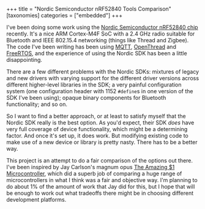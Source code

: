 +++
title = "Nordic Semiconductor nRF52840 Tools Comparison"
[taxonomies]
categories = ["embedded"]
+++

I've been doing some work using the [Nordic Semiconductor nRF52840
chip][nrf52840] recently. It's a nice ARM Cortex-M4F SoC with a 2.4
GHz radio suitable for Bluetooth and IEEE 802.15.4 networking (things
like Thread and Zigbee). The code I've been writing has been using
[MQTT][mqtt], [OpenThread][ot] and [FreeRTOS][freertos], and the
experience of using the Nordic SDK has been a little disappointing.

There are a few different problems with the Nordic SDKs: mixtures of
legacy and new drivers with varying support for the different driver
versions across different higher-level libraries in the SDK; a very
painful configuration system (one configuration header with 1152
`#define`s in one version of the SDK I've been using); opaque binary
components for Bluetooth functionality; and so on.

So I want to find a better approach, or at least to satisfy myself
that the Nordic SDK really is the best option. As you'd expect, their
SDK *does* have very full coverage of device functionality, which
might be a determining factor. And once it's set up, it does work. But
modifying existing code to make use of a new device or library is
pretty nasty. There has to be a better way.

This project is an attempt to do a fair comparison of the options out
there. I've been inspired by Jay Carlson's magnum opus [The Amazing $1
Microcontroller][1-dollar], which did a superb job of comparing a huge
range of microcontrollers in what I think was a fair and objective
way. I'm planning to do about 1% of the amount of work that Jay did
for this, but I hope that will be enough to work out what tradeoffs
there might be in choosing different development platforms.


[nrf52840]: https://www.nordicsemi.com/Products/Low-power-short-range-wireless/nRF52840
[mqtt]: http://mqtt.org/
[ot]: https://openthread.io/
[freertos]: https://www.freertos.org/
[1-dollar]: https://jaycarlson.net/microcontrollers/
